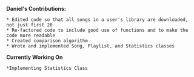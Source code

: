 **Daniel's Contributions:**

    * Edited code so that all songs in a user's library are downloaded, not just first 20
    * Re-factored code to include good use of functions and to make the code more readable
    * Created comparison algorithm
    * Wrote and implemented Song, Playlist, and Statistics classes
**Currently Working On**

    *Implementing Statistics Class
